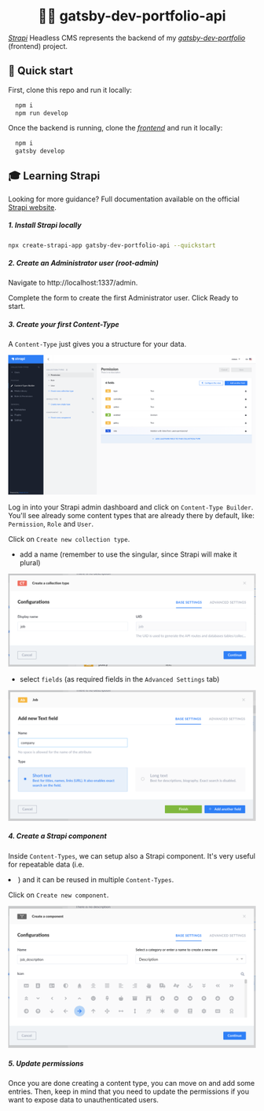 <h1 align="center">
  👨‍💻 gatsby-dev-portfolio-api
</h1>

_[Strapi](https://strapi.io/)_ Headless CMS represents the backend of my _[gatsby-dev-portfolio](https://github.com/eneax/gatsby-dev-portfolio)_ (frontend) project.

## 🚀 Quick start

First, clone this repo and run it locally:

```shell
  npm i
  npm run develop
```

Once the backend is running, clone the _[frontend](https://github.com/eneax/gatsby-dev-portfolio)_ and run it locally:

```shell
  npm i
  gatsby develop
```

## 🎓 Learning Strapi

Looking for more guidance? Full documentation available on the official [Strapi website](https://strapi.io/documentation/v3.x/getting-started/quick-start.html).

##### 1. Install Strapi locally

```bash
npx create-strapi-app gatsby-dev-portfolio-api --quickstart
```

##### 2. Create an Administrator user (root-admin)

Navigate to http://localhost:1337/admin.

Complete the form to create the first Administrator user.
Click Ready to start.

##### 3. Create your first Content-Type

A `Content-Type` just gives you a structure for your data.

![content-types](screenshots/content-types.png)

Log in into your Strapi admin dashboard and click on `Content-Type Builder`.
You'll see already some content types that are already there by default, like: `Permission`, `Role` and `User`.

Click on `Create new collection type`.

- add a name (remember to use the singular, since Strapi will make it plural)

![name-collection-type](screenshots/name-collection-type.png)

- select `fields` (as required fields in the `Advanced Settings` tab)

![fields-collection-type](screenshots/fields-collection-type.png)

##### 4. Create a Strapi component

Inside `Content-Types`, we can setup also a Strapi component.
It's very useful for repeatable data (i.e. <li>) and it can be reused in multiple `Content-Types`.

Click on `Create new component`.

![strapi-component](screenshots/strapi-component.png)

##### 5. Update permissions

Once you are done creating a content type, you can move on and add some entries.
Then, keep in mind that you need to update the permissions if you want to expose data to unauthenticated users.
